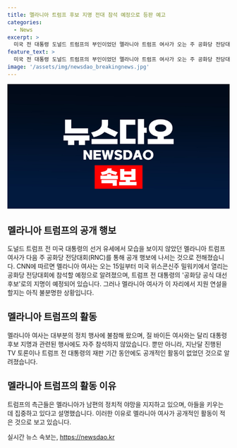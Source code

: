 ```yaml
---
title: 멜라니아 트럼프 후보 지명 전대 참석 예정으로 등판 예고
categories:
  - News
excerpt: >
  미국 전 대통령 도널드 트럼프의 부인이었던 멜라니아 트럼프 여사가 오는 주 공화당 전당대회에 참석할 예정이라고 한다. 이에 대한 관심이 높아지고 있는데, 멜라니아 여사는 이번 행사에서 지원 연설을 할지 여부는 아직 불분명한 상황이다. 그 동안 멜라니아 여사는 대다수의 정치 행사에서 불참했으며, 그녀의 측근들은 정치적인 활동과 병행하여 아들을 키우고 있다고 전했다. 함께하여, 이에 대한 확실한 결론은 아직 내리지 않았지만, 공개적으로 관심을 받고 있는 상황이다.
feature_text: >
  미국 전 대통령 도널드 트럼프의 부인이었던 멜라니아 트럼프 여사가 오는 주 공화당 전당대회에 참석할 예정이라고 한다. 이에 대한 관심이 높아지고 있는데, 멜라니아 여사는 이번 행사에서 지원 연설을 할지 여부는 아직 불분명한 상황이다. 그 동안 멜라니아 여사는 대다수의 정치 행사에서 불참했으며, 그녀의 측근들은 정치적인 활동과 병행하여 아들을 키우고 있다고 전했다. 함께하여, 이에 대한 확실한 결론은 아직 내리지 않았지만, 공개적으로 관심을 받고 있는 상황이다.
image: '/assets/img/newsdao_breakingnews.jpg'
---
```


<p><img src="/assets/img/newsdao_breakingnews.jpg" alt="ontimetimes 속보" /></p>

<h2 data-ke-size="size26">멜라니아 트럼프의 공개 행보</h2>

<p data-ke-size="size16">도널드 트럼프 전 미국 대통령의 선거 유세에서 모습을 보이지 않았던 멜라니아 트럼프 여사가 다음 주 공화당 전당대회(RNC)를 통해 공개 행보에 나서는 것으로 전해졌습니다. CNN에 따르면 멜라니아 여사는 오는 15일부터 미국 위스콘신주 밀워키에서 열리는 공화당 전당대회에 참석할 예정으로 알려졌으며, 트럼프 전 대통령의 '공화당 공식 대선후보'로의 지명이 예정되어 있습니다. 그러나 멜라니아 여사가 이 자리에서 지원 연설을 할지는 아직 불분명한 상황입니다.</p>

<h2 data-ke-size="size26">멜라니아 트럼프의 활동</h2>

<p data-ke-size="size16">멜라니아 여사는 대부분의 정치 행사에 불참해 왔으며, 질 바이든 여사와는 달리 대통령 후보 지명과 관련된 행사에도 자주 참석하지 않았습니다. 뿐만 아니라, 지난달 진행된 TV 토론이나 트럼프 전 대통령의 재판 기간 동안에도 공개적인 활동이 없었던 것으로 알려졌습니다. </p>

<h2 data-ke-size="size26">멜라니아 트럼프의 활동 이유</h2>

<p data-ke-size="size16">트럼프의 측근들은 멜라니아가 남편의 정치적 야망을 지지하고 있으며, 아들을 키우는 데 집중하고 있다고 설명했습니다. 이러한 이유로 멜라니아 여사가 공개적인 활동이 적은 것으로 보고 있습니다.</p>
실시간 뉴스 속보는, <a href="https://newsdao.kr" rel="dofollow">https://newsdao.kr</a>


